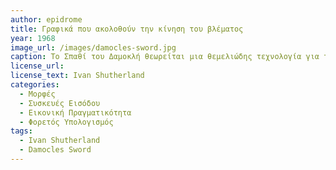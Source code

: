 ```yaml
---
author: epidrome 
title: Γραφικά που ακολοθούν την κίνηση του βλέματος 
year: 1968
image_url: /images/damocles-sword.jpg
caption: Tο Σπαθί του Δαμοκλή θεωρείται μια θεμελιώδης τεχνολογία για τη δημιουργία της εικονικής πραγματικότητας, όπου τα γραφικά στην οθόνη ακολουθούν την κίνηση του κεφαλιού. Το αρχικό σύστημα βασιζόταν στην προβολή βίντεο από μια βιντεοκάμερα που βρισκόταν στη βάση ενός ελικοπτέρου έτσι ώστε να διευκολύνει την προσγείωση σε δύσκολες συνθήκες.
license_url:
license_text: Ivan Shutherland
categories:
  - Μορφές 
  - Συσκευές Εισόδου
  - Εικονική Πραγματικότητα
  - Φορετός Υπολογισμός
tags:
  - Ivan Shutherland
  - Damocles Sword
---
```

